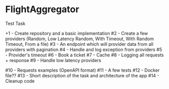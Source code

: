 # FlightAggregator
Test Task


+1 - Create repository and a basic implementation
#2 - Create a few providers (Random, Low Latency Random, With Timeout, With Random Timeout, From a file)
#3 - An endpoint which will provider data from all providers with pagination
#4 - Handle and log exception from providers
#5 - Provider's timeout
#6 - Book a ticket
#7 - Cache
#8 - Logging all requests + response
#9 - Handle low latency providers

#10 - Requests examples (OpenAPI format)
#11 - A few tests
#12 - Docker file??
#13 - Short description of the task and architecture of the app
#14 - Cleanup code